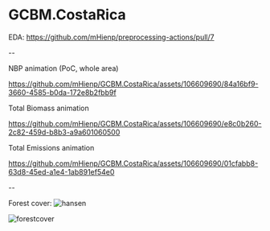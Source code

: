 # GCBM.CostaRica

EDA: https://github.com/mHienp/preprocessing-actions/pull/7

--

NBP animation (PoC, whole area)

https://github.com/mHienp/GCBM.CostaRica/assets/106609690/84a16bf9-3660-4585-b0da-172e8b2fbb9f

Total Biomass animation

https://github.com/mHienp/GCBM.CostaRica/assets/106609690/e8c0b260-2c82-459d-b8b3-a9a601060500

Total Emissions animation

https://github.com/mHienp/GCBM.CostaRica/assets/106609690/01cfabb8-63d8-45ed-a1e4-1ab891ef54e0

--

Forest cover:
![hansen](https://github.com/mHienp/GCBM.CostaRica/assets/106609690/fcb1ac8b-8638-4876-b1ab-b0d1d80741eb)

![forestcover](https://github.com/mHienp/GCBM.CostaRica/assets/106609690/d84ce5a4-8ff0-48b0-be83-7744ef524f58)

